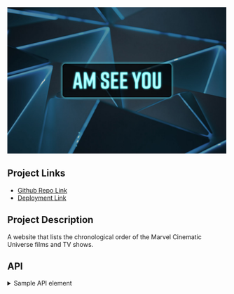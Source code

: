 <img src="./Images/AmSeeYou.jpg" alt="drawing" width="500"/>

## Project Links

- [Github Repo Link](https://github.com/kndshein/ProjectTwo)
- [Deployment Link](https://amseeyou.netlify.app)

## Project Description

A website that lists the chronological order of the Marvel Cinematic Universe films and TV shows.

## API

<details>
<summary>Sample API element</summary>

```
{
"adult": false,
"backdrop_path": "/52AfXWuXCHn3UjD17rBruA9f5qb.jpg",
"belongs_to_collection": null,
"budget": 63000000,
"genres": [
{
"id": 18,
"name": "Drama"
}
],
"homepage": "http://www.foxmovies.com/movies/fight-club",
"id": 550,
"imdb_id": "tt0137523",
"original_language": "en",
"original_title": "Fight Club",
"overview": "A ticking-time-bomb insomniac and a slippery soap salesman channel primal male aggression into a shocking new form of therapy. Their concept catches on, with underground \"fight clubs\" forming in every town, until an eccentric gets in the way and ignites an out-of-control spiral toward oblivion.",
"popularity": 46.209,
"poster_path": "/bptfVGEQuv6vDTIMVCHjJ9Dz8PX.jpg",
"production_companies": [
{
"id": 508,
"logo_path": "/7PzJdsLGlR7oW4J0J5Xcd0pHGRg.png",
"name": "Regency Enterprises",
"origin_country": "US"
},
{
"id": 711,
"logo_path": "/tEiIH5QesdheJmDAqQwvtN60727.png",
"name": "Fox 2000 Pictures",
"origin_country": "US"
},
{
"id": 20555,
"logo_path": "/hD8yEGUBlHOcfHYbujp71vD8gZp.png",
"name": "Taurus Film",
"origin_country": "DE"
},
{
"id": 54051,
"logo_path": null,
"name": "Atman Entertainment",
"origin_country": ""
},
{
"id": 54052,
"logo_path": null,
"name": "Knickerbocker Films",
"origin_country": "US"
},
{
"id": 25,
"logo_path": "/qZCc1lty5FzX30aOCVRBLzaVmcp.png",
"name": "20th Century Fox",
"origin_country": "US"
},
{
"id": 4700,
"logo_path": "/A32wmjrs9Psf4zw0uaixF0GXfxq.png",
"name": "The Linson Company",
"origin_country": ""
}
],
"production_countries": [
{
"iso_3166_1": "DE",
"name": "Germany"
},
{
"iso_3166_1": "US",
"name": "United States of America"
}
],
"release_date": "1999-10-15",
"revenue": 100853753,
"runtime": 139,
"spoken_languages": [
{
"english_name": "English",
"iso_639_1": "en",
"name": "English"
}
],
"status": "Released",
"tagline": "Mischief. Mayhem. Soap.",
"title": "Fight Club",
"video": false,
"vote_average": 8.4,
"vote_count": 20851
}
```

</details>